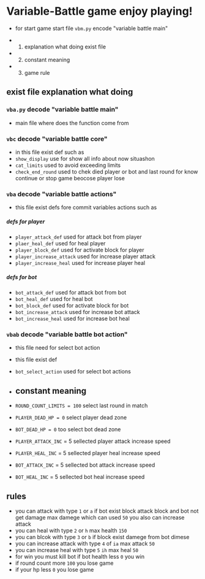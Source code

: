 # Variable-Battle game enjoy playing!

- for start game start file `vbm.py` encode "variable battle main"

- 1) explanation what doing exist file
- 2) constant meaning
- 3) game rule 


## exist file explanation what doing
### `vba.py` decode "variable battle main" 
- main file where does the function come from
### `vbc` decode "variable battle core"
- in this file exist def such as
- `show_display` use for show all info about now situashon
- `cat_limits` used to avoid exceeding limits
- `check_end_round` used to chek died player or bot and last round for know continue or stop game beocose player lose
### `vba` decode "variable battle actions"
- this file exist defs fore commit variables actions such as
##### defs for player
- `player_attack_def` used for attack bot from player
- `plaer_heal_def` used for heal player
- `player_block_def` used for activate block for player
- `player_increase_attack` used for increase player attack
- `player_increase_heal` used for increase player heal
##### defs for bot
- `bot_attack_def` used for attack bot from bot
- `bot_heal_def` used for heal bot
- `bot_block_def` used for activate block for bot
- `bot_increase_attack` used for increase bot attack
- `bot_increase_heal` used for increase bot heal
### `vbab` decode "variable battle bot action"
- this file need for select bot action
- this file exist def
- `bot_select_action` used for select bot actions

- ## constant meaning
- `ROUND_COUNT_LIMITS = 100` select last round in match
- `PLAYER_DEAD_HP = 0` select player dead zone
- `BOT_DEAD_HP = 0` too select bot dead zone
- `PLAYER_ATTACK_INC` = 5 sellected player attack increase speed
- `PLAYER_HEAL_INC` = 5 sellected player heal increase speed
- `BOT_ATTACK_INC` = 5 sellected bot attack increase speed
- `BOT_HEAL_INC` = 5 sellected bot heal increase speed
  
## rules

- you can attack with type `1` or `a` if bot exist block attack block and bot not get damage max damege which can used `50` you also can increase attack
- you can heal with type `2` or `h` max health `150`
- you can blcok with type `3` or `b` if block exist damege from bot dimese
- you can increase attack with type `4` of `ia` max attack `50`
- you can increase heal with type `5` `ih` max heal `50`
- for win you must kill bot if bot health less `0` you win
- if round count more `100` you lose game
- if your hp less `0` you lose game
